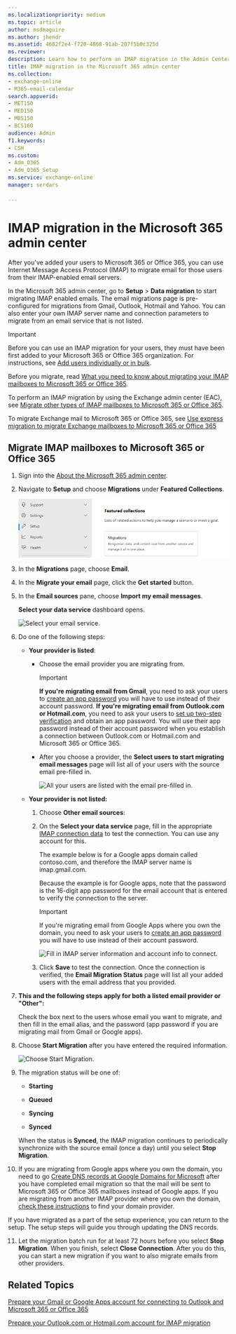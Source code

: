 ```yaml
---
ms.localizationpriority: medium
ms.topic: article
author: msdmaguire
ms.author: jhendr
ms.assetid: 4682f2e4-f720-4868-91ab-207f5b0c325d
ms.reviewer: 
description: Learn how to perform an IMAP migration in the Admin Center preview.
title: IMAP migration in the Microsoft 365 admin center
ms.collection: 
- exchange-online
- M365-email-calendar
search.appverid:
- MET150
- MED150
- MBS150
- BCS160
audience: Admin
f1.keywords:
- CSH
ms.custom:
- Adm_O365
- Adm_O365_Setup
ms.service: exchange-online
manager: serdars

---
```


# IMAP migration in the Microsoft 365 admin center

After you've added your users to Microsoft 365 or Office 365, you can use Internet Message Access Protocol (IMAP) to migrate email for those users from their IMAP-enabled email servers.

In the Microsoft 365 admin center, go to **Setup** \> **Data migration** to start migrating IMAP enabled emails. The email migrations page is pre-configured for migrations from Gmail, Outlook, Hotmail and Yahoo. You can also enter your own IMAP server name and connection parameters to migrate from an email service that is not listed.

> [!IMPORTANT]
> Before you can use an IMAP migration for your users, they must have been first added to your Microsoft 365 or Office 365 organization. For instructions, see [Add users individually or in bulk](/microsoft-365/admin/add-users/add-users).

Before you migrate, read [What you need to know about migrating your IMAP mailboxes to Microsoft 365 or Office 365](migrating-imap-mailboxes.md).

To perform an IMAP migration by using the Exchange admin center (EAC), see [Migrate other types of IMAP mailboxes to Microsoft 365 or Office 365](migrate-other-types-of-imap-mailboxes.md).

To migrate Exchange mail to Microsoft 365 or Office 365, see [Use express migration to migrate Exchange mailboxes to Microsoft 365 or Office 365](../use-minimal-hybrid-to-quickly-migrate.md)

## Migrate IMAP mailboxes to Microsoft 365 or Office 365

1. Sign into the [About the Microsoft 365 admin center](/microsoft-365/admin/admin-overview/about-the-admin-center).

2. Navigate to **Setup** and choose **Migrations** under **Featured Collections**.

    ![Data migration dashboard.](../../media/setup-migrations.png)

3. In the **Migrations** page, choose **Email**.
4. In the **Migrate your email** page, click the **Get started** button.
5. In the **Email sources** pane, choose **Import my email messages**.

    **Select your data service** dashboard opens.

    ![Select your email service.](../media/f0c92829-d849-4a26-9d38-1fce1bde616e.png)

6. Do one of the following steps:

   - **Your provider is listed**:

     - Choose the email provider you are migrating from.

       > [!IMPORTANT]
       > **If you're migrating email from Gmail**, you need to ask your users to [create an app password](prepare-gmail-or-g-suite-accounts.md) you will have to use instead of their account password. **If you're migrating email from Outlook.com or Hotmail.com**, you need to ask your users to [set up two-step verification](migrating-your-outlook-com-account.md) and obtain an app password. You will use their app password instead of their account password when you establish a connection between Outlook.com or Hotmail.com and Microsoft 365 or Office 365.

     - After you choose a provider, the **Select users to start migrating email messages** page will list all of your users with the source email pre-filled in.

       ![All your users are listed with the email pre-filled in.](../media/bbe69914-25da-4e26-880e-e0257f0ccba2.png)

   - **Your provider is not listed:**

     1. Choose **Other email sources**:

     2. On the **Select your data service** page, fill in the appropriate [IMAP connection data](setting-up-your-imap-server-connection.md) to test the connection. You can use any account for this.

        The example below is for a Google apps domain called contoso.com, and therefore the IMAP server name is imap.gmail.com.

        Because the example is for Google apps, note that the password is the 16-digit app password for the email account that is entered to verify the connection to the server.

        > [!IMPORTANT]
        > If you're migrating email from Google Apps where you own the domain, you need to ask your users to [create an app password](prepare-gmail-or-g-suite-accounts.md) you will have to use instead of their account password.

        ![Fill in IMAP server information and account info to connect.](../media/313a395b-0767-4433-be28-7db3caa7e4d5.png)

     3. Click **Save** to test the connection. Once the connection is verified, the **Email Migration Status** page will list all your added users with the email address that you provided.

7. **This and the following steps apply for both a listed email provider or "Other":**

    Check the box next to the users whose email you want to migrate, and then fill in the email alias, and the password (app password if you are migrating mail from Gmail or Google apps).

8. Choose **Start Migration** after you have entered the required information.

    ![Choose Start Migration.](../media/c820e755-42b4-4a78-9c09-6f2135d7d7da.png)

9. The migration status will be one of:

   - **Starting**

   - **Queued**

   - **Syncing**

   - **Synced**

    When the status is **Synced**, the IMAP migration continues to periodically synchronize with the source email (once a day) until you select **Stop Migration**.

10. If you are migrating from Google apps where you own the domain, you need to go [Create DNS records at Google Domains for Microsoft](/microsoft-365/admin/dns/create-dns-records-at-google-domains) after you have completed email migration so that the mail will be sent to Microsoft 365 or Office 365 mailboxes instead of Google apps. If you are migrating from another IMAP provider where you own the domain, [check these instructions](/microsoft-365/admin/get-help-with-domains/create-dns-records-at-any-dns-hosting-provider) to find your domain provider.

   If you have migrated as a part of the setup experience, you can return to the setup. The setup steps will guide you through updating the DNS records.
   
11. Let the migration batch run for at least 72 hours before you select **Stop Migration**. When you finish, select **Close Connection**. After you do this, you can start a new migration if you want to also migrate emails from other providers.

## Related Topics

[Prepare your Gmail or Google Apps account for connecting to Outlook and Microsoft 365 or Office 365](prepare-gmail-or-g-suite-accounts.md)

[Prepare your Outlook.com or Hotmail.com account for IMAP migration](migrating-your-outlook-com-account.md)

